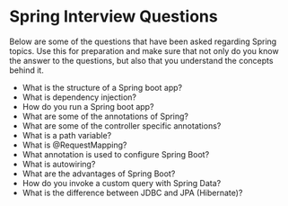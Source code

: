# Spring Interview Questions

Below are some of the questions that have been asked regarding Spring topics. Use this for preparation and make sure that not only do you know the answer to the questions, but also that you understand the concepts behind it.

* What is the structure of a Spring boot app?
* What is dependency injection?
* How do you run a Spring boot app?
* What are some of the annotations of Spring?
* What are some of the controller specific annotations?
* What is a path variable?
* What is @RequestMapping?
* What annotation is used to configure Spring Boot?
* What is autowiring?
* What are the advantages of Spring Boot?
* How do you invoke a custom query with Spring Data?
* What is the difference between JDBC and JPA (Hibernate)?
